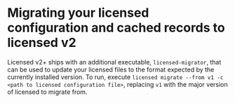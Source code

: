 # Migrating your licensed configuration and cached records to licensed v2

Licensed v2+ ships with an additional executable, `licensed-migrator`, that can be used to update your licensed files to the format expected by the currently installed version.  To run, execute `licensed migrate --from v1 -c <path to licensed configuration file>`, replacing `v1` with the major version of licensed to migrate from.
